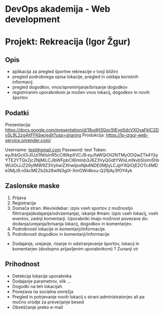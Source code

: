 # DevOps akademija - Web development

# Projekt: Rekreacija (Igor Žgur)

## Opis
- aplikacija za pregled športne rekreacije   v tvoji bližini
- pregled podrobnega opisa lokacije, pregled in oddaja koristnih informacij
- pregled dogodkov, vnos/spreminjanje/brisanje dogodkov
- registriranim uporabnikom je možen vnos lokacij, dogodkov in novih športov

## Podatki
Prezentacija: https://docs.google.com/presentation/d/18udH3Qgc5tEygSdcVXOyaFkIC2DvSL9L2zg4jtFFKbw/edit?usp=sharing
Produkcija:   https://lp-izgur-web-service.onrender.com/

Username: test@gmail.com
Password: test
Token: eyJhbGciOiJIUzI1NiIsInR5cCI6IkpXVCJ9.eyJfaWQiOiI2NTMyODQwZTk4YjIyYTE2YTQxZjc2NjMiLCJlbWFpbCI6Imlnb3J6Z3VyQGdtYWlsLmNvbSIsIm5hbWUiOiJJZ29yIMW9Z3VyIiwiZXhwIjoxNjk4NDE0MjIyLCJpYXQiOjE2OTc4MDk0MjJ9.nSkcMEZb2b28wIN3gIX-XmOWi4bou-Q29jAy3fOY4yk

## Zaslonske maske
1. Prijava
2. Registracija
3. Domača stran: #levisidebar: izpis vseh sportov z možnostjo filtriranja(dodajanja/odvzemanja), iskanje #main: izpis vseh lokacij, vseh eventov, zadnji komentarji. Uporabniki imajo možnost povezave do: dodanja/urejanja/brisanja lokacij, dogodkov in komentarjev.
4. Podrobnosti lokacije in komentarji/informacije. 
5. Podrobnosti dogodkov in komentarji/informacije
* Dodajanje, urejanje, risanje in odstranjevanje športov, lokacij in komentarjev (dostopno prijavljenim uporabnikom)
? Zunanji vir

## Prihodnost
- Detekcija lokacije uporabnika
- Dodajanje parametrov, slik ...
- Dogodki na teh lokacijah
- Povezava na socialna omrežja
- Pregled in potrjevanje novih lokacij s strani administratorjev ali pa močno orodje za preverjanje besed
- Obveščanje preko e-mail

